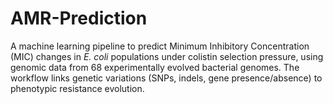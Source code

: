 # AMR-Prediction
A machine learning pipeline to predict Minimum Inhibitory Concentration (MIC) changes in *E. coli* populations under colistin selection pressure, using genomic data from 68 experimentally evolved bacterial genomes. The workflow links genetic variations (SNPs, indels, gene presence/absence) to phenotypic resistance evolution.

